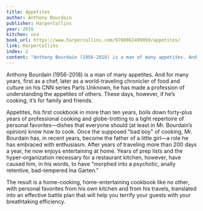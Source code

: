 ```yaml
---
title: Appetites
author: Anthony Bourdain
publisher: HarperCollins
year: 2016
kitchen: usa
book_url: https://www.harpercollins.com/9780062409959/appetites/
link: HarperCollins
index: 2
content: "Anthony Bourdain (1956-2018) is a man of many appetites. And for many years, first as a chef, later as a world-traveling chronicler of food and culture on his CNN series Parts Unknown, he has made a profession of understanding the appetites of others. These days, however, if he’s cooking, it’s for family and friends. Appetites, his first cookbook in more than ten years, boils down forty-plus years of professional cooking and globe-trotting to a tight repertoire of personal favorites—dishes that everyone should (at least in Mr. Bourdain’s opinion) know how to cook. Once the supposed 'bad boy' of cooking, Mr. Bourdain has, in recent years, become the father of a little girl—a role he has embraced with enthusiasm. After years of traveling more than 200 days a year, he now enjoys entertaining at home. Years of prep lists and the hyper-organization necessary for a restaurant kitchen, however, have caused him, in his words, to have 'morphed into a psychotic, anally retentive, bad-tempered Ina Garten.' The result is a home-cooking, home-entertaining cookbook like no other, with personal favorites from his own kitchen and from his travels, translated into an effective battle plan that will help you terrify your guests with your breathtaking efficiency."
---
```


Anthony Bourdain (1956-2018) is a man of many appetites. And for many years, first as a chef, later as a world-traveling chronicler of food and culture on his CNN series Parts Unknown, he has made a profession of understanding the appetites of others. These days, however, if he’s cooking, it’s for family and friends.

Appetites, his first cookbook in more than ten years, boils down forty-plus years of professional cooking and globe-trotting to a tight repertoire of personal favorites—dishes that everyone should (at least in Mr. Bourdain’s opinion) know how to cook. Once the supposed "bad boy" of cooking, Mr. Bourdain has, in recent years, become the father of a little girl—a role he has embraced with enthusiasm. After years of traveling more than 200 days a year, he now enjoys entertaining at home. Years of prep lists and the hyper-organization necessary for a restaurant kitchen, however, have caused him, in his words, to have "morphed into a psychotic, anally retentive, bad-tempered Ina Garten."

The result is a home-cooking, home-entertaining cookbook like no other, with personal favorites from his own kitchen and from his travels, translated into an effective battle plan that will help you terrify your guests with your breathtaking efficiency.